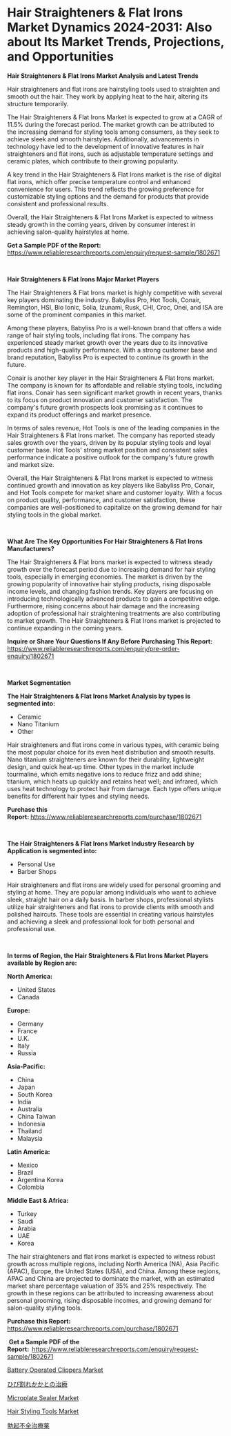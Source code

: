 <p><h1>Hair Straighteners & Flat Irons Market Dynamics 2024-2031: Also about Its Market Trends, Projections, and Opportunities</h1></p><p><strong>Hair Straighteners & Flat Irons Market Analysis and Latest Trends</strong></p>
<p><p>Hair straighteners and flat irons are hairstyling tools used to straighten and smooth out the hair. They work by applying heat to the hair, altering its structure temporarily.</p><p>The Hair Straighteners & Flat Irons Market is expected to grow at a CAGR of 11.5% during the forecast period. The market growth can be attributed to the increasing demand for styling tools among consumers, as they seek to achieve sleek and smooth hairstyles. Additionally, advancements in technology have led to the development of innovative features in hair straighteners and flat irons, such as adjustable temperature settings and ceramic plates, which contribute to their growing popularity.</p><p>A key trend in the Hair Straighteners & Flat Irons market is the rise of digital flat irons, which offer precise temperature control and enhanced convenience for users. This trend reflects the growing preference for customizable styling options and the demand for products that provide consistent and professional results.</p><p>Overall, the Hair Straighteners & Flat Irons Market is expected to witness steady growth in the coming years, driven by consumer interest in achieving salon-quality hairstyles at home.</p></p>
<p><strong>Get a Sample PDF of the Report:&nbsp;</strong> <a href="https://www.reliableresearchreports.com/enquiry/request-sample/1802671">https://www.reliableresearchreports.com/enquiry/request-sample/1802671</a></p>
<p>&nbsp;</p>
<p><strong>Hair Straighteners & Flat Irons Major Market Players</strong></p>
<p><p>The Hair Straighteners & Flat Irons market is highly competitive with several key players dominating the industry. Babyliss Pro, Hot Tools, Conair, Remington, HSI, Bio Ionic, Solia, Izunami, Rusk, CHI, Croc, Onei, and ISA are some of the prominent companies in this market.</p><p>Among these players, Babyliss Pro is a well-known brand that offers a wide range of hair styling tools, including flat irons. The company has experienced steady market growth over the years due to its innovative products and high-quality performance. With a strong customer base and brand reputation, Babyliss Pro is expected to continue its growth in the future.</p><p>Conair is another key player in the Hair Straighteners & Flat Irons market. The company is known for its affordable and reliable styling tools, including flat irons. Conair has seen significant market growth in recent years, thanks to its focus on product innovation and customer satisfaction. The company's future growth prospects look promising as it continues to expand its product offerings and market presence.</p><p>In terms of sales revenue, Hot Tools is one of the leading companies in the Hair Straighteners & Flat Irons market. The company has reported steady sales growth over the years, driven by its popular styling tools and loyal customer base. Hot Tools' strong market position and consistent sales performance indicate a positive outlook for the company's future growth and market size.</p><p>Overall, the Hair Straighteners & Flat Irons market is expected to witness continued growth and innovation as key players like Babyliss Pro, Conair, and Hot Tools compete for market share and customer loyalty. With a focus on product quality, performance, and customer satisfaction, these companies are well-positioned to capitalize on the growing demand for hair styling tools in the global market.</p></p>
<p>&nbsp;</p>
<p><strong>What Are The Key Opportunities For Hair Straighteners & Flat Irons Manufacturers?</strong></p>
<p><p>The Hair Straighteners & Flat Irons market is expected to witness steady growth over the forecast period due to increasing demand for hair styling tools, especially in emerging economies. The market is driven by the growing popularity of innovative hair styling products, rising disposable income levels, and changing fashion trends. Key players are focusing on introducing technologically advanced products to gain a competitive edge. Furthermore, rising concerns about hair damage and the increasing adoption of professional hair straightening treatments are also contributing to market growth. The Hair Straighteners & Flat Irons market is projected to continue expanding in the coming years.</p></p>
<p><strong>Inquire or Share Your Questions If Any Before Purchasing This Report:</strong> <a href="https://www.reliableresearchreports.com/enquiry/pre-order-enquiry/1802671">https://www.reliableresearchreports.com/enquiry/pre-order-enquiry/1802671</a></p>
<p>&nbsp;</p>
<p><strong>Market Segmentation</strong></p>
<p><strong>The Hair Straighteners & Flat Irons Market Analysis by types is segmented into:</strong></p>
<p><ul><li>Ceramic</li><li>Nano Titanium</li><li>Other</li></ul></p>
<p><p>Hair straighteners and flat irons come in various types, with ceramic being the most popular choice for its even heat distribution and smooth results. Nano titanium straighteners are known for their durability, lightweight design, and quick heat-up time. Other types in the market include tourmaline, which emits negative ions to reduce frizz and add shine; titanium, which heats up quickly and retains heat well; and infrared, which uses heat technology to protect hair from damage. Each type offers unique benefits for different hair types and styling needs.</p></p>
<p><strong>Purchase this Report:&nbsp;</strong><a href="https://www.reliableresearchreports.com/purchase/1802671">https://www.reliableresearchreports.com/purchase/1802671</a></p>
<p>&nbsp;</p>
<p><strong>The Hair Straighteners & Flat Irons Market Industry Research by Application is segmented into:</strong></p>
<p><ul><li>Personal Use</li><li>Barber Shops</li></ul></p>
<p><p>Hair straighteners and flat irons are widely used for personal grooming and styling at home. They are popular among individuals who want to achieve sleek, straight hair on a daily basis. In barber shops, professional stylists utilize hair straighteners and flat irons to provide clients with smooth and polished haircuts. These tools are essential in creating various hairstyles and achieving a sleek and professional look for both personal and professional use.</p></p>
<p>&nbsp;</p>
<p><strong>In terms of Region, the Hair Straighteners & Flat Irons Market Players available by Region are:</strong></p>
<p>
    <p> <strong> North America: </strong>
        <ul>
            <li>United States</li>
            <li>Canada</li>
        </ul>
        </p> 
    <p> <strong> Europe: </strong>
        <ul>
            <li>Germany</li>
            <li>France</li>
            <li>U.K.</li>
            <li>Italy</li>
            <li>Russia</li>
        </ul>
        </p> 
    <p> <strong> Asia-Pacific: </strong>
        <ul>
            <li>China</li>
            <li>Japan</li>
            <li>South Korea</li>
            <li>India</li>
            <li>Australia</li>
            <li>China Taiwan</li>
            <li>Indonesia</li>
            <li>Thailand</li>
            <li>Malaysia</li>
        </ul>
        </p> 
    <p> <strong> Latin America: </strong>
        <ul>
            <li>Mexico</li>
            <li>Brazil</li>
            <li>Argentina Korea</li>
            <li>Colombia</li>
        </ul>
        </p> 
    <p> <strong> Middle East & Africa: </strong>
        <ul>
            <li>Turkey</li>
            <li>Saudi</li>
            <li>Arabia</li>
            <li>UAE</li>
            <li>Korea</li>
        </ul>
    </p>
    </p>
<p><p>The hair straighteners and flat irons market is expected to witness robust growth across multiple regions, including North America (NA), Asia Pacific (APAC), Europe, the United States (USA), and China. Among these regions, APAC and China are projected to dominate the market, with an estimated market share percentage valuation of 35% and 25% respectively. The growth in these regions can be attributed to increasing awareness about personal grooming, rising disposable incomes, and growing demand for salon-quality styling tools.</p></p>
<p><strong>Purchase this Report: </strong><a href="https://www.reliableresearchreports.com/purchase/1802671">https://www.reliableresearchreports.com/purchase/1802671</a></p>
<p>&nbsp;<strong>Get a Sample PDF of the Report:&nbsp;&nbsp;</strong><a href="https://www.reliableresearchreports.com/enquiry/request-sample/1802671">https://www.reliableresearchreports.com/enquiry/request-sample/1802671</a></p>
<p><strong></strong></p>
<p><p><a href="https://github.com/eeaveuhhh/Market-Research-Report-List-1/blob/main/battery-operated-clippers-market.md">Battery Operated Clippers Market</a></p><p><a href="https://github.com/qwpelcjko9242629/Market-Research-Report-List-1/blob/main/13957354494.md">ひび割れかかとの治療</a></p><p><a href="https://issuu.com/reportprime-2/docs/microplate-sealer-market-size-2030.pptx">Microplate Sealer Market</a></p><p><a href="https://github.com/brentleyjimmiealvaradoz4l1rea/Market-Research-Report-List-1/blob/main/hair-styling-tools-market.md">Hair Styling Tools Market</a></p><p><a href="https://github.com/gfggqjbfys368009/Market-Research-Report-List-1/blob/main/23413494495.md">勃起不全治療薬</a></p></p>